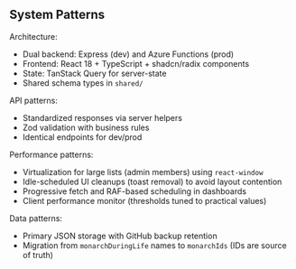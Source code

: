 ## System Patterns

Architecture:
- Dual backend: Express (dev) and Azure Functions (prod)
- Frontend: React 18 + TypeScript + shadcn/radix components
- State: TanStack Query for server-state
- Shared schema types in `shared/`

API patterns:
- Standardized responses via server helpers
- Zod validation with business rules
- Identical endpoints for dev/prod

Performance patterns:
- Virtualization for large lists (admin members) using `react-window`
- Idle-scheduled UI cleanups (toast removal) to avoid layout contention
- Progressive fetch and RAF-based scheduling in dashboards
- Client performance monitor (thresholds tuned to practical values)

Data patterns:
- Primary JSON storage with GitHub backup retention
- Migration from `monarchDuringLife` names to `monarchIds` (IDs are source of truth)


